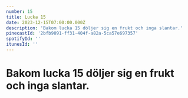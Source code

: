 ```yaml
---
number: 15
title: Lucka 15
date: 2023-12-15T07:00:00.000Z
description: 'Bakom lucka 15 döljer sig en frukt och inga slantar.'
pinecastId: '2bfb9091-ff31-404f-a82a-5ca57e697357'
spotifyId: ''
itunesId: ''
---
```


# Bakom lucka 15 döljer sig en frukt och inga slantar.
